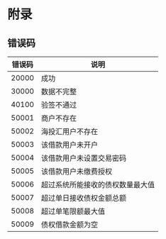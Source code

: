 # 附录

## 错误码

| 错误码 | 说明 |
| ----- | ---- |
| 20000 | 成功 |
| 30000 | 数据不完整 |
| 40100 | 验签不通过 |
| 50001 | 商户不存在 |
| 50002 | 海投汇用户不存在 |
| 50003 | 该借款用户未开户 |
| 50004 | 该借款用户未设置交易密码 |
| 50005 | 该借款用户未缴费授权 |
| 50006 | 超过系统所能接收的债权数量最大值 |
| 50007 | 超过单日接收债权金额总额 |
| 50008 | 超过单笔限额最大值 |
| 50009 | 债权借款金额为空 |

